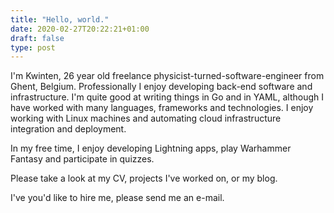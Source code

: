 ```yaml
---
title: "Hello, world."
date: 2020-02-27T20:22:21+01:00
draft: false
type: post
---
```

I'm Kwinten, 26 year old freelance physicist-turned-software-engineer from Ghent, Belgium. 
Professionally I enjoy developing back-end software and infrastructure.
I'm quite good at writing things in Go and in YAML, although I have worked
with many languages, frameworks and technologies. I enjoy working with Linux
machines and automating cloud infrastructure integration and deployment. 

In my free time, I enjoy developing Lightning apps, play Warhammer Fantasy
and participate in quizzes.

Please take a look at my CV, projects I've worked on, or my blog.

I've you'd like to hire me, please send me an e-mail.
<!--more-->